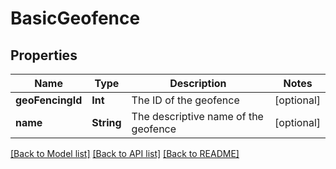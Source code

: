 # BasicGeofence

## Properties
Name | Type | Description | Notes
------------ | ------------- | ------------- | -------------
**geoFencingId** | **Int** | The ID of the geofence | [optional] 
**name** | **String** | The descriptive name of the geofence | [optional] 

[[Back to Model list]](../README.md#documentation-for-models) [[Back to API list]](../README.md#documentation-for-api-endpoints) [[Back to README]](../README.md)


